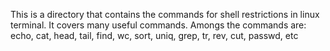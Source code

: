 This is a directory that contains the commands for shell restrictions in linux terminal.
It covers many useful commands.
Amongs the commands are: echo, cat, head, tail, find, wc, sort, uniq, grep, tr, rev, cut, passwd, etc

